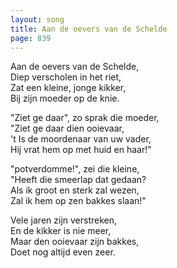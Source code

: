 ```yaml
---
layout: song
title: Aan de oevers van de Schelde
page: 839
---
```


Aan de oevers van de Schelde,  
Diep verscholen in het riet,  
Zat een kleine, jonge kikker,   
Bij zijn moeder op de knie.  

"Ziet ge daar", zo sprak die moeder,  
"Ziet ge daar dien ooievaar,  
't Is de moordenaar van uw vader,  
Hij vrat hem op met huid en haar!"  

"potverdomme!", zei die kleine,  
"Heeft die smeerlap dat gedaan?  
Als ik groot en sterk zal wezen,  
Zal ik hem op zen bakkes slaan!"  

Vele jaren zijn verstreken,  
En de kikker is nie meer,  
Maar den ooievaar zijn bakkes,  
Doet nog altijd even zeer.  
